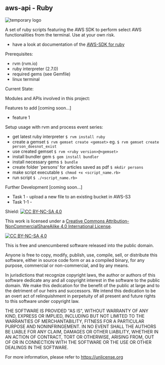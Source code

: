 ## aws-api - Ruby
![temporary logo](https://bt-strike.s3-us-west-2.amazonaws.com/images/ruby.gif "aws-api-ruby temporary logo")

A set of ruby scripts featuring the AWS SDK to perform select AWS functionalities from the terminal. Use at your own risk.

* have a look at documentation of the [AWS-SDK for ruby](https://aws.amazon.com/sdk-for-ruby/)

Prerequisites:
* rvm (rvm.io)
* ruby interpreter (2.7.0)
* required gems (see Gemfile)
* linux terminal

Current State:
<!-- * current state 1 -->
<!-- * current state 2  -->

Modules and APIs involved in this project:
<!-- * to fill later  -->

Features to add [coming soon...]
* feature 1

Setup usage with rvm and process event series:
* get latest ruby interpreter
`$ rvm install ruby`
* create a gemset
`$ rvm gemset create <gemset>`
eg. `$ rvm gemset create person_doesnot_exist`
* use created gemset
`$ rvm <ruby version>@<gemset>`
* install bundler gem
`$ gem install bundler`
* install necessary gems
`$ bundle`
* create folder 'persons' for articles saved as pdf
`$ mkdir persons`
* make script executable
`$ chmod +x <script_name.rb>`
* run script
`$ ./<script_name.rb>`


Further Development [coming soon...]
* Task 1 - upload a new file to an existing bucket in AWS-S3
* Task 1-1 -

Shield: [![CC BY-NC-SA 4.0][cc-by-nc-sa-shield]][cc-by-nc-sa]

This work is licensed under a
[Creative Commons Attribution-NonCommercialShareAlike 4.0 International License][cc-by-nc-sa].

[![CC BY-NC-SA 4.0][cc-by-nc-sa-image]][cc-by-nc-sa]

[cc-by-nc-sa]: http://creativecommons.org/licenses/by-nc-sa/4.0/
[cc-by-nc-sa-image]: https://licensebuttons.net/l/by-nc-sa/4.0/88x31.png
[cc-by-nc-sa-shield]: https://img.shields.io/badge/License-CC%20BY--NC--SA%204.0-lightgrey.svg

This is free and unencumbered software released into the public domain.

Anyone is free to copy, modify, publish, use, compile, sell, or
distribute this software, either in source code form or as a compiled
binary, for any purpose, commercial or non-commercial, and by any
means.

In jurisdictions that recognize copyright laws, the author or authors
of this software dedicate any and all copyright interest in the
software to the public domain. We make this dedication for the benefit
of the public at large and to the detriment of our heirs and
successors. We intend this dedication to be an overt act of
relinquishment in perpetuity of all present and future rights to this
software under copyright law.

THE SOFTWARE IS PROVIDED "AS IS", WITHOUT WARRANTY OF ANY KIND,
EXPRESS OR IMPLIED, INCLUDING BUT NOT LIMITED TO THE WARRANTIES OF
MERCHANTABILITY, FITNESS FOR A PARTICULAR PURPOSE AND NONINFRINGEMENT.
IN NO EVENT SHALL THE AUTHORS BE LIABLE FOR ANY CLAIM, DAMAGES OR
OTHER LIABILITY, WHETHER IN AN ACTION OF CONTRACT, TORT OR OTHERWISE,
ARISING FROM, OUT OF OR IN CONNECTION WITH THE SOFTWARE OR THE USE OR
OTHER DEALINGS IN THE SOFTWARE.

For more information, please refer to <https://unlicense.org>

